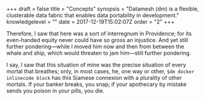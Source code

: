 +++
draft = false
title = "Concepts"
synopsis = "Datamesh (dm) is a flexible, clusterable data fabric that enables data portability in development."
knowledgelevel = ""
date = 2017-12-19T15:02:07Z
order = "2"
+++

Therefore, I saw that here was a sort of interregnum in Providence; for its even-handed equity never could have so gross an injustice. And yet still further pondering—while I moved him now and then from between the whale and ship, which would threaten to jam him—still further pondering.

I say, I saw that this situation of mine was the precise situation of every mortal that breathes; only, in most cases, he, one way or other, `$dm docker inlinecode block` has this Siamese connexion with a plurality of other mortals. If your banker breaks, you snap; if your apothecary by mistake sends you poison in your pills, you die.
